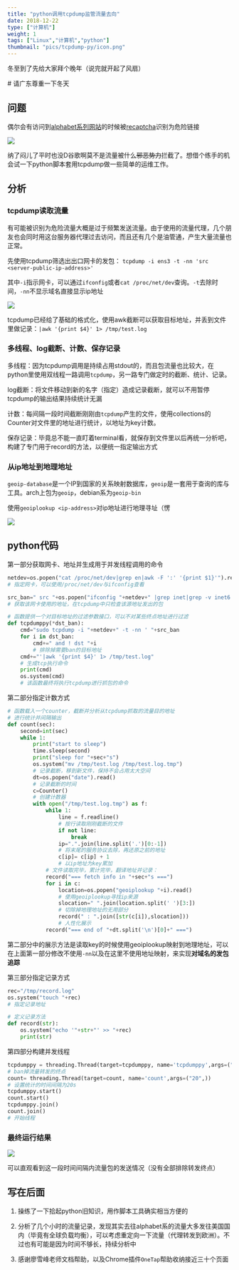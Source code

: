 ```yaml
---
title: "python调用tcpdump监管流量去向"
date: 2018-12-22
type: ["计算机"]
weight: 1
tags: ["Linux","计算机","python"]
thumbnail: "pics/tcpdump-py/icon.png"
---
```


冬至到了先给大家拜个晚年（说完就开起了风扇）

\# 请广东尊重一下冬天

## 问题

偶尔会有访问到[alphabet系列网站](https://www.wikiwand.com/zh/Alphabet)的时候被[recaptcha](https://www.wikiwand.com/zh-hant/ReCAPTCHA)识别为危险链接

![](/pics/tcpdump-py/01.png)

纳了闷儿了平时也没D谷歌啊莫不是流量被什么~~邪恶势力~~拦截了。想借个练手的机会试一下python脚本套用tcpdump做一些简单的运维工作。

## 分析

### tcpdump读取流量

有可能被识别为危险流量大概是过于频繁发送流量。由于使用的流量代理，几个朋友也会同时用这台服务器代理过去访问，而且还有几个是油管通，产生大量流量也正常。

先使用tcpdump筛选出出口网卡的发包：
``tcpdump -i ens3 -t -nn 'src <server-public-ip-address>'``

其中``-i``指示网卡，可以通过``ifconfig``或者``cat /proc/net/dev``查询。``-t``去除时间，``-nn``不显示域名直接显示ip地址

![](/pics/tcpdump-py/02.png)

tcpdump已经给了基础的格式化，使用awk截断可以获取目标地址，并丢到文件里做记录：``|awk '{print $4}' 1> /tmp/test.log``

### 多线程、log截断、计数、保存记录

多线程：因为tcpdump调用是持续占用stdout的，而且包流量也比较大，在python里使用双线程一路调用``tcpdump``，另一路专门做定时的截断、统计、记录。

log截断：将文件移动到新的名字（指定）造成记录截断，就可以不用暂停tcpdump的输出结果持续统计无漏

计数：每间隔一段时间截断刚刚由``tcpdump``产生的文件，使用collections的Counter对文件里的地址进行统计，以地址为key计数。

保存记录：毕竟总不能一直盯着terminal看，就保存到文件里以后再统一分析吧，构建了专门用于record的方法，以便统一指定输出方式

### 从ip地址到地理地址

``geoip-database``是一个IP到国家的关系映射数据库，``geoip``是一套用于查询的库与工具。arch上包为``geoip``，debian系为``geoip-bin``

使用``geoiplookup <ip-address>``对ip地址进行地理寻址（愣

![](/pics/tcpdump-py/03.png)

## python代码

第一部分获取网卡、地址并生成用于并发线程调用的命令
```python
netdev=os.popen("cat /proc/net/dev|grep en|awk -F ':' '{print $1}'").read().split('\n')[0]
# 指定网卡，可以使用/proc/net/dev与ifconfig查看

src_ban=" src "+os.popen("ifconfig "+netdev+" |grep inet|grep -v inet6|awk '{print $2}'").read().split('\n')[0]
# 获取该网卡使用的地址，在tcpdump中只检查该源地址发出的包

# 函数提供一个对目标地址的过滤参数接口，可以不对某些终点地址进行过滤
def tcpdumppy(*dst_ban):
    cmd="sudo tcpdump -i "+netdev+" -t -nn ' "+src_ban      
    for i in dst_ban:
        cmd+=" and ! dst "+i        
        # 排除掉需要ban的目标地址
    cmd+="'|awk '{print $4}' 1> /tmp/test.log"
    # 生成tcp执行命令
    print(cmd)
    os.system(cmd)
    # 该函数最终将执行tcpdump进行抓包的命令
```

第二部分指定计数方式
```python
# 函数载入一个counter，截断并分析从tcpdump抓取的流量目的地址
# 进行统计并间隔输出
def count(sec):
    second=int(sec)
    while 1:
        print("start to sleep")
        time.sleep(second)
        print("sleep for "+sec+"s")
        os.system("mv /tmp/test.log /tmp/test.log.tmp")     
        # 记录截断，移到新文件，保持不会占用太大空间
        dt=os.popen("date").read()
        # 记录截断的时间
        c=Counter()                                         
        # 创建计数器
        with open("/tmp/test.log.tmp") as f:
            while 1:
                line = f.readline()
                # 按行读取刚刚截断的文件
                if not line:
                    break
                ip=".".join(line.split('.')[0:-1])          
                # 将末尾的服务协议去除，再还原之前的地址
                c[ip]= c[ip] + 1              
                # 以ip地址为key累加
            # 文件读取完毕，累计完毕，翻译地址并记录：
            record("=== fetch info in "+sec+"s ===")
            for i in c:
                location=os.popen("geoiplookup "+i).read() 
                # 使用geoiplookup寻找ip来源
                slocation=" ".join(location.split(' ')[3:]) 
                # 切除掉地理地址的无用部分
                record(" : ".join([str(c[i]),slocation]))            
                # 人性化展示
            record("=== end of "+dt.split('\n')[0]+" ===")
```

第二部分中的展示方法是读取key的时候使用geoiplookup映射到地理地址，可以在上面第一部分修改不使用``-nn``以及在这里不使用地址映射，来实现**对域名的发包追踪**

第三部分指定记录方式
```python
rec="/tmp/record.log"
os.system("touch "+rec)
# 指定记录地址

# 定义记录方法
def record(str):
    os.system("echo '"+str+"' >> "+rec)
    print(str)
```

第四部分构建并发线程
```python
tcpdumppy = threading.Thread(target=tcpdumppy, name='tcpdumppy',args=("183.236.0.89","183.40.214.231"))
# ban掉流量转发的终点
count= threading.Thread(target=count, name='count',args=("20",))
# 设置统计的时间间隔为20s
tcpdumppy.start()
count.start()
tcpdumppy.join()
count.join()
# 开始线程
```
### 最终运行结果

![](/pics/tcpdump-py/04.png)

可以直观看到这一段时间间隔内流量包的发送情况（没有全部排除转发终点）

## 写在后面

1. 操练了一下拾起python旧知识，用作脚本工具确实相当方便的

2. 分析了几个小时的流量记录，发现其实去往alphabet系的流量大多发往美国国内（毕竟有全球负载均衡），可以考虑重定向一下流量（代理转发到欧洲）。不过也有可能是因为时间不够长，持续分析中

3. 感谢廖雪峰老师文档帮助，以及Chrome插件``OneTap``帮助收纳接近三十个页面